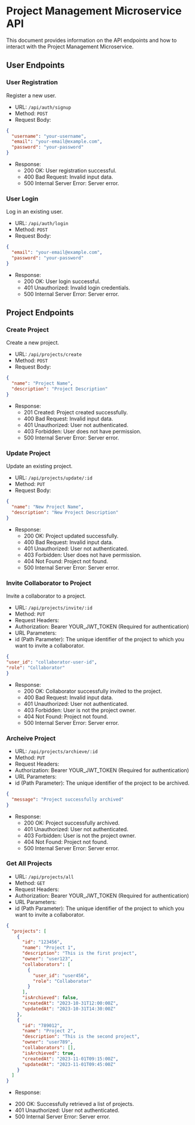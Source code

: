 # Project Management Microservice API

This document provides information on the API endpoints and how to interact with the Project Management Microservice.

## User Endpoints
### User Registration
Register a new user.

- URL: `/api/auth/signup`
- Method: `POST`
- Request Body:

```json
{
  "username": "your-username",
  "email": "your-email@example.com",
  "password": "your-password"
}
```
- Response:
    * 200 OK: User registration successful.
    * 400 Bad Request: Invalid input data.
    * 500 Internal Server Error: Server error.

### User Login
Log in an existing user.

- URL: `/api/auth/login`
- Method: `POST`
- Request Body:

```json
{
  "email": "your-email@example.com",
  "password": "your-password"
}
```
- Response:
    * 200 OK: User login successful.
    * 401 Unauthorized: Invalid login credentials.
    * 500 Internal Server Error: Server error.

## Project Endpoints
### Create Project
Create a new project.

- URL: `/api/projects/create`
- Method: `POST`
- Request Body:
```json
{
  "name": "Project Name",
  "description": "Project Description"
}
```
- Response:
    * 201 Created: Project created successfully.
    * 400 Bad Request: Invalid input data.
    * 401 Unauthorized: User not authenticated.
    * 403 Forbidden: User does not have permission.
    * 500 Internal Server Error: Server error.

### Update Project
Update an existing project.

- URL: `/api/projects/update/:id`
- Method: `PUT`
- Request Body:
```json
{
  "name": "New Project Name",
  "description": "New Project Description"
}
```
- Response:
    * 200 OK: Project updated successfully.
    * 400 Bad Request: Invalid input data.
    * 401 Unauthorized: User not authenticated.
    * 403 Forbidden: User does not have permission.
    * 404 Not Found: Project not found.
    * 500 Internal Server Error: Server error.

### Invite Collaborator to Project
Invite a collaborator to a project.

  - URL: `/api/projects/invite/:id`  
  - Method: `PUT`
  - Request Headers:
  - Authorization: Bearer YOUR_JWT_TOKEN (Required for authentication)
  - URL Parameters: 
  - id (Path Parameter): The unique identifier of the project to which you want to invite a collaborator.
  ```json
  {
  "user_id": "collaborator-user-id",
  "role": "Collaborator"
  }
```
- Response:
   * 200 OK: Collaborator successfully invited to the project.
   * 400 Bad Request: Invalid input data.
   * 401 Unauthorized: User not authenticated.
   * 403 Forbidden: User is not the project owner.
   * 404 Not Found: Project not found.
   * 500 Internal Server Error: Server error.


### Archeive Project

- URL: `/api/projects/archieve/:id`
- Method: `PUT`
- Request Headers:
- Authorization: Bearer YOUR_JWT_TOKEN (Required for authentication)
- URL Parameters:
- id (Path Parameter): The unique identifier of the project to be archived.
```json
{
  "message": "Project successfully archived"
}

```

- Response:
  * 200 OK: Project successfully archived.
  * 401 Unauthorized: User not authenticated.
  * 403 Forbidden: User is not the project owner.
  * 404 Not Found: Project not found.
  * 500 Internal Server Error: Server error.



### Get All Projects
- URL: `/api/projects/all`
- Method: `GET`
- Request Headers:
- Authorization: Bearer YOUR_JWT_TOKEN (Required for authentication)
- URL Parameters:
- id (Path Parameter): The unique identifier of the project to which you want to invite a collaborator.
```json 
{
  "projects": [
    {
      "id": "123456",
      "name": "Project 1",
      "description": "This is the first project",
      "owner": "user123",
      "collaborators": [
        {
          "user_id": "user456",
          "role": "Collaborator"
        }
      ],
      "isArchieved": false,
      "createdAt": "2023-10-31T12:00:00Z",
      "updatedAt": "2023-10-31T14:30:00Z"
    },
    {
      "id": "789012",
      "name": "Project 2",
      "description": "This is the second project",
      "owner": "user789",
      "collaborators": [],
      "isArchieved": true,
      "createdAt": "2023-11-01T09:15:00Z",
      "updatedAt": "2023-11-01T09:45:00Z"
    }
  ]
}

```
- Response:
 * 200 OK: Successfully retrieved a list of projects.
 * 401 Unauthorized: User not authenticated.
* 500 Internal Server Error: Server error.